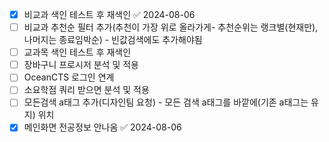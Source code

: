 

- [x] 비교과 색인 테스트 후 재색인 ✅ 2024-08-06
- [ ] 비교과 추천순 필터 추가(추천이 가장 위로 올라가게- 추천순위는 랭크별(현재만), 나머지는 종료임박순)
      - 빈값검색에도 추가해야됨
- [ ] 교과목 색인 테스트 후 재색인
- [ ] 장바구니 프로시저 분석 및 적용
- [ ] OceanCTS 로그인 연계
- [ ] 소요학점 쿼리 받으면 분석 및 적용
- [ ] 모든검색 a태그 추가(디자인팀 요청) - 모든 검색 a태그를 바깥에(기존 a태그는 유지) 위치
- [x] 메인화면 전공정보 안나옴 ✅ 2024-08-06